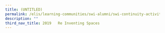 ```yaml
---
title: (UNTITLED)
permalink: /elis/learning-communities/swi-alumni/swi-continuity-activities/re-inventing-spaces/untitled/
description: ""
third_nav_title: 2019   Re Inventing Spaces
---
```

